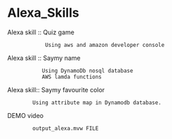 # Alexa_Skills



Alexa skill :: Quiz game 
  
            
            
                
                Using aws and amazon developer console








Alexa skill :: Saymy name
 
 
               Using DynamoDb nosql database
               AWS lamda functions
  
  








  
Alexa skill:: Saymy favourite color
   
   
   
   
   
   
   
   
            Using attribute map in Dynamodb database.
                                      
                                      
                                      
                                      
                                      


DEMO video 





          
            output_alexa.mvw FILE
